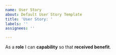 ```yaml
---
name: User Story
about: Default User Story Template
title: 'User Story: '
labels: ''
assignees: ''

---
```


As a **role** I can **capability** so that **received benefit**.
